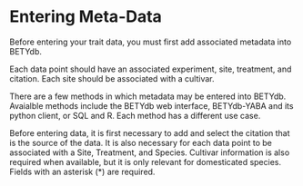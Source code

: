 # Entering Meta-Data

Before entering your trait data, you must first add associated metadata into BETYdb.

Each data point should have an associated experiment, site, treatment, and citation. Each site should be associated with a cultivar.

There are a few methods in which metadata may be entered into BETYdb. Avaialble methods include the BETYdb web interface, BETYdb-YABA and its python client, or SQL and R. Each method has a different use case. 

Before entering data, it is first necessary to add and select the
citation that is the source of the data. It is also necessary for each
data point to be associated with a Site, Treatment, and Species.
Cultivar information is also required when available, but it is only
relevant for domesticated species. Fields with an asterisk (*) are
required. 
